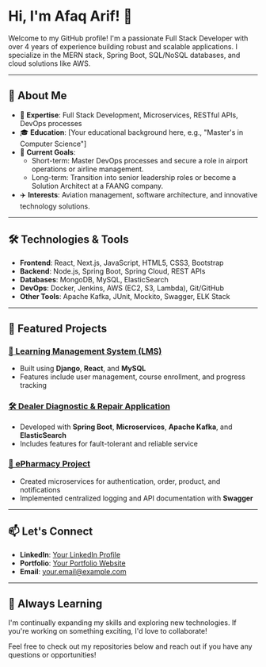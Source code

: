 # Hi, I'm Afaq Arif! 👋

Welcome to my GitHub profile! I'm a passionate Full Stack Developer with over 4 years of experience building robust and scalable applications. I specialize in the MERN stack, Spring Boot, SQL/NoSQL databases, and cloud solutions like AWS.

---

## 🚀 About Me
- 🌟 **Expertise**: Full Stack Development, Microservices, RESTful APIs, DevOps processes
- 🎓 **Education**: [Your educational background here, e.g., "Master's in Computer Science"]
- 💼 **Current Goals**: 
  - Short-term: Master DevOps processes and secure a role in airport operations or airline management.
  - Long-term: Transition into senior leadership roles or become a Solution Architect at a FAANG company.
- ✈️ **Interests**: Aviation management, software architecture, and innovative technology solutions.

---

## 🛠️ Technologies & Tools
- **Frontend**: React, Next.js, JavaScript, HTML5, CSS3, Bootstrap
- **Backend**: Node.js, Spring Boot, Spring Cloud, REST APIs
- **Databases**: MongoDB, MySQL, ElasticSearch
- **DevOps**: Docker, Jenkins, AWS (EC2, S3, Lambda), Git/GitHub
- **Other Tools**: Apache Kafka, JUnit, Mockito, Swagger, ELK Stack

---

## 🌟 Featured Projects

### [📘 Learning Management System (LMS)](https://github.com/your-lms-repo)
- Built using **Django**, **React**, and **MySQL**
- Features include user management, course enrollment, and progress tracking

### [🛠️ Dealer Diagnostic & Repair Application](https://github.com/your-diagnostic-repo)
- Developed with **Spring Boot**, **Microservices**, **Apache Kafka**, and **ElasticSearch**
- Includes features for fault-tolerant and reliable service

### [💊 ePharmacy Project](https://github.com/your-epharmacy-repo)
- Created microservices for authentication, order, product, and notifications
- Implemented centralized logging and API documentation with **Swagger**

---

## 📫 Let's Connect
- **LinkedIn**: [Your LinkedIn Profile](https://linkedin.com/in/your-profile)
- **Portfolio**: [Your Portfolio Website](https://yourportfolio.com)
- **Email**: [your.email@example.com](mailto:your.email@example.com)

---

## 🌱 Always Learning
I'm continually expanding my skills and exploring new technologies. If you're working on something exciting, I'd love to collaborate!

Feel free to check out my repositories below and reach out if you have any questions or opportunities!
